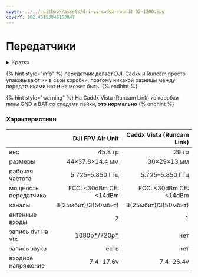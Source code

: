 ```yaml
---
cover: ../../.gitbook/assets/dji-vs-caddx-round2-02-1200.jpg
coverY: 102.46153846153847
---
```


# Передатчики

<details>

<summary>Кратко</summary>

#### Air Unit:

* пишет на себя картинку 1080 со звуком
* две антенны
* большой, нужно брать рамы для HD
* питание только до 17.6v

#### Caddx Vista (Runcam Link):

* не пишет на себя вообще
* одна антенна
* маленькая, лезет почти в любую раму
* питание до 26.4v

</details>

{% hint style="info" %}
передатчик делает DJI. Cadxx и Runcam просто упаковывают их в свои коробки, поэтому никакой разницы между передатчиками нет и не может быть.
{% endhint %}

{% hint style="warning" %}
На Caddx Vista (Runcam Link) из коробки пины GND и BAT со следами пайки, **это нормально**
{% endhint %}

### Характеристики

|                      |                                                  DJI FPV Air Unit | Caddx Vista (Runcam Link) |
| -------------------- | ----------------------------------------------------------------: | ------------------------: |
| вес                  |                                                           45.8 гр |                     29 гр |
| размеры              |                                                   44×37.8×14.4 мм |               30×29×13 мм |
| рабочая частота      |                                                   5.725–5.850 ГГц |           5.725–5.850 ГГц |
| мощность передатчика |                                            FCC: <30dBm CE: <14dBm |    FCC: <30dBm CE: <14dBm |
| каналы               |                                               8(25мбит)/3(50мбит) |       8(25мбит)/3(50мбит) |
| антенные входы       |                                                                 2 |                         1 |
| запись dvr на vtx    | 1080p[\*](cameras.md#osnovnye)/720p[\*](cameras.md#dopolnitelnye) |                       нет |
| запись звука         |                                                              есть |                       нет |
| входное напряжение   |                                                         7.4-17.6v |                 7.4-26.4v |
